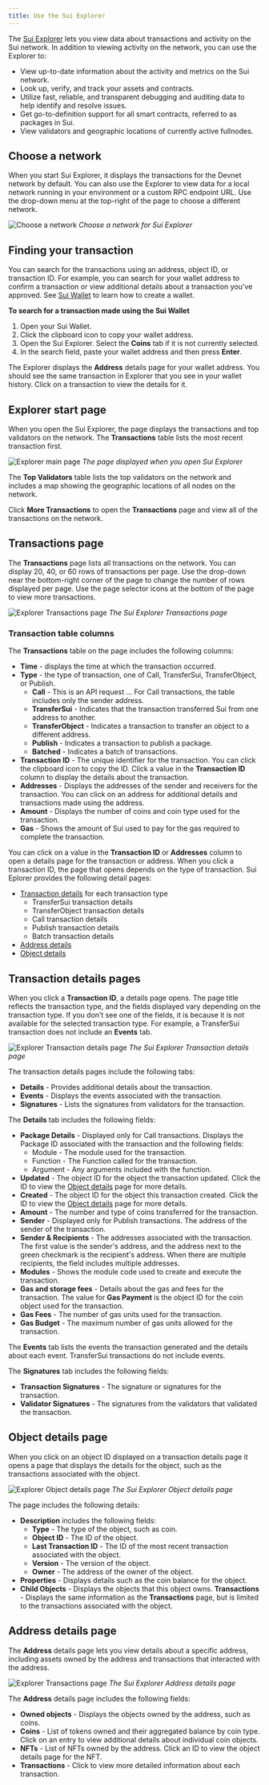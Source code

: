 ```yaml
---
title: Use the Sui Explorer
---
```


The [Sui Explorer](https://explorer.devnet.sui.io/) lets you view data about transactions and activity on the Sui network. In addition to viewing activity on the network, you can use the Explorer to:
 * View up-to-date information about the activity and metrics on the Sui network.
 * Look up, verify, and track your assets and contracts.
 * Utilize fast, reliable, and transparent debugging and auditing data to help identify and resolve issues. 
 * Get go-to-definition support for all smart contracts, referred to as packages in Sui.
 * View validators and geographic locations of currently active fullnodes.

## Choose a network
When you start Sui Explorer, it displays the transactions for the Devnet network by default. You can also use the Explorer to view data for a local network running in your environment or a custom RPC endpoint URL. Use the drop-down menu at the top-right of the page to choose a different network.

![Choose a network](../../static/explorer-choose-network.png "Choose a network")
*Choose a network for Sui Explorer*

## Finding your transaction
You can search for the transactions using an address, object ID, or transaction ID. For example, you can search for your wallet address to confirm a transaction or view additional details about a transaction you’ve approved. See [Sui Wallet](../explore/wallet-browser.md) to learn how to create a wallet.  

**To search for a transaction made using the Sui Wallet**
1. Open your Sui Wallet.
1. Click the clipboard icon to copy your wallet address.
1. Open the Sui Explorer. Select the **Coins** tab if it is not currently selected.
1. In the search field, paste your wallet address and then press **Enter**.

The Explorer displays the **Address** details page for your wallet address. You should see the same transaction in Explorer that you see in your wallet history. Click on a transaction to view the details for it.

## Explorer start page
When you open the Sui Explorer, the page displays the transactions and top validators on the network. The **Transactions** table lists the most recent transaction first.

![Explorer main page](../../static/explorer-start-page.png "Sui Explorer start page")
*The page displayed when you open Sui Explorer*

The **Top Validators** table lists the top validators on the network and includes a map showing the geographic locations of all nodes on the network.

Click **More Transactions** to open the **Transactions** page and view all of the transactions on the network.

## Transactions page
The **Transactions** page lists all transactions on the network. You can display 20, 40, or 60 rows of transactions per page. Use the drop-down near the bottom-right corner of the page to change the number of rows displayed per page. Use the page selector icons at the bottom of the page to view more transactions.

![Explorer Transactions page](../../static/explorer-transactions-page.png "Suin Explorer Transactions page")
*The Sui Explorer Transactions page*

### Transaction table columns
The **Transactions** table on the page includes the following columns:
 * **Time** - displays the time at which the transaction occurred.
 * **Type** - the type of transaction, one of Call, TransferSui, TransferObject, or Publish.
     * **Call** - This is an API request … For Call transactions, the table includes only the sender address. 
     * **TransferSui** - Indicates that the transaction transferred Sui from one address to another.
     * **TransferObject** - Indicates a transaction to transfer an object to a different address.
     * **Publish** - Indicates a transaction to publish a package.
     * **Batched** - Indicates a batch of transactions.
 * **Transaction ID** - The unique identifier for the transaction. You can click the clipboard icon to copy the ID. Click a value in the **Transaction ID** column to display the details about the transaction.
 * **Addresses** - Displays the addresses of the sender and receivers for the transaction. You can click on an address for additional details and transactions made using the address.
 * **Amount** - Displays the number of coins and coin type used for the transaction.
 * **Gas** - Shows the amount of Sui used to pay for the gas required to complete the transaction.

You can click on a value in the **Transaction ID** or **Addresses** column to open a details page for the transaction or address. When you click a transaction ID, the page that opens depends on the type of transaction. Sui Eplorer provides the following detail pages:
 * [Transaction details](#transaction-details-pages) for each transaction type
     * TransferSui transaction details
     * TransferObject transaction details
     * Call transaction details
     * Publish transaction details
     * Batch transaction details
 * [Address details](#address-details-page)
 * [Object details](#object-details-page)

## Transaction details pages
When you click a **Transaction ID**, a details page opens. The page title reflects the transaction type, and the fields displayed vary depending on the transaction type. If you don’t see one of the fields, it is because it is not available for the selected transaction type. For example, a TransferSui transaction does not include an **Events** tab.

![Explorer Transaction details page](../../static/explorer-transfersui-details-page.png "Sui Explorer Transaction details page for a TransferSui transaction")
*The Sui Explorer Transaction details page*

The transaction details pages include the following tabs:
 * **Details** - Provides additional details about the transaction.
 * **Events** - Displays the events associated with the transaction.
 * **Signatures** - Lists the signatures from validators for the transaction.

The **Details** tab includes the following fields:
 * **Package Details** - Displayed only for Call transactions. Displays the Package ID associated with the transaction and the following fields:
     * Module - The module used for the transaction.
     * Function - The Function called for the transaction.
     * Argument - Any arguments included with the function.
 * **Updated** - The object ID for the object the transaction updated. Click the ID to view the [Object details](#object-details-page) page for more details.
 * **Created** - The object ID for the object this transaction created. Click the ID to view the [Object details](#object-details-page) page for more details.
 * **Amount** - The number and type of coins transferred for the transaction.
 * **Sender** - Displayed only for Publish transactions. The address of the sender of the transaction.
 * **Sender & Recipients** - The addresses associated with the transaction. The first value is the sender's address, and the address next to the green checkmark is the recipient's address. When there are multiple recipients, the field includes multiple addresses.
 * **Modules** - Shows the module code used to create and execute the transaction.
 * **Gas and storage fees** - Details about the gas and fees for the transaction. 
The value for **Gas Payment** is the object ID for the coin object used for the transaction.
 * **Gas Fees** - The number of gas units used for the transaction. 
 * **Gas Budget** - The maximum number of gas units allowed for the transaction.

The **Events** tab lists the events the transaction generated and the details about each event. TransferSui transactions do not include events.

The **Signatures** tab includes the following fields:
 * **Transaction Signatures** - The signature or signatures for the transaction.
 * **Validator Signatures** - The signatures from the validators that validated the transaction.

## Object details page
When you click on an object ID displayed on a transaction details page it opens a page that displays the details for the object, such as the transactions associated with the object.

![Explorer Object details page](../../static/explorer-object-details-page.png "Sui Explorer Object details page")
*The Sui Explorer Object details page*

The page includes the following details:

 * **Description** includes the following fields:
     * **Type** - The type of the object, such as coin.
     * **Object ID** - The ID of the object. 	
     * **Last Transaction ID** - The ID of the most recent transaction associated with the object.
     * **Version** - The version of the object. 
     * **Owner** - The address of the owner of the object.
 * **Properties** - Displays details such as the coin balance for the object.
 * **Child Objects** - Displays the objects that this object owns.
**Transactions** - Displays the same information as the **Transactions** page, but is limited to the transactions associated with the object.

## Address details page
The **Address** details page lets you view details about a specific address, including assets owned by the address and transactions that interacted with the address.

![Explorer Transactions page](../../static/explorer-transactions-page.png "Sui Explorer Address details page")
*The Sui Explorer Address details page*

The **Address** details page includes the following fields:
 * **Owned objects** - Displays the objects owned by the address, such as coins.
 * **Coins** - List of tokens owned and their aggregated balance by coin type. Click on an entry to view additional details about individual coin objects.
 * **NFTs** - List of NFTs owned by the address. Click an ID to view the object details page for the NFT.
 * **Transactions** - Click to view more detailed information about each transaction.